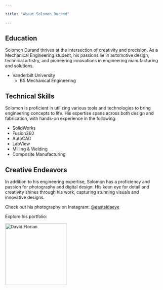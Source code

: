 ```yaml
---

title: "About Solomon Durand"

---
```


## Education

Solomon Durand thrives at the intersection of creativity and precision. As a Mechanical Engineering student, his passions lie in automotive design, technical artistry, and pioneering innovations in engineering manufacturing and solutions. 

* Vanderbilt University
  * BS Mechanical Engineering

## Technical Skills

Solomon is proficient in utilizing various tools and technologies to bring engineering concepts to life. His expertise spans across both design and fabrication, with hands-on experience in the following:

* SolidWorks
* Fusion360
* AutoCAD
* LabView
* Milling & Welding
* Composite Manufacturing

## Creative Endeavors 

In addition to his engineering expertise, Solomon has a proficiency and passion for photography and digital design. His keen eye for detail and creativity shines through his work, capturing stunning visuals and innovative designs.

Check out his photography on Instagram: [@eastsidaeye](https://www.instagram.com/eastsidaeye/)

Explore his portfolio:

<img src="/assets/img/David_Headshot_web2.jpg" alt="David Florian" style="width:200px;"/>
